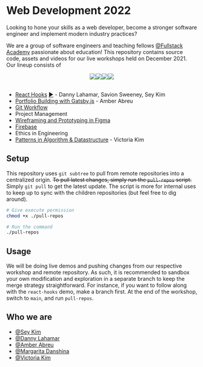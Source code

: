 # Web Development 2022

Looking to hone your skills as a web developer, become a stronger software engineer and implement modern industry practices?

We are a group of software engineers and teaching fellows [@Fullstack Academy](https://www.fullstackacademy.com/) passionate about education! This repository contains source code, assets and videos for our live workshops held on December 2021. Our lineup consists of

<div style="display: flex; justify-content: center;">
<img src="https://img.shields.io/badge/Gatsby-663399?style=for-the-badge&logo=gatsby&logoColor=white" />
<img src="https://img.shields.io/badge/React-20232A?style=for-the-badge&logo=react&logoColor=61DAFB" />
<img src="https://img.shields.io/badge/Figma-F24E1E?style=for-the-badge&logo=figma&logoColor=white" />
<img src="https://img.shields.io/badge/GitHub-100000?style=for-the-badge&logo=github&logoColor=white" />
</div>
<br />

- [React Hooks](https://github.com/iseykim/react-hooks) [▶️](https://www.youtube.com/watch?v=mkvhikFmA5c) - Danny Lahamar, Savion Sweeney, Sey Kim 
- [Portfolio Building with Gatsby.js](https://github.com/AmberAbreu/codyportfolio-boilerplate) - Amber Abreu
- [Git Workflow](https://github.com/andrea-e-c/git-workflow)
- Project Management
- [Wireframing and Prototyping in Figma](./wireframe-figma/README.md) 
- [Firebase](https://github.com/margaritadanshina/todo_firebase)
- Ethics in Engineering
- [Patterns in Algorithm & Datastructure](https://github.com/toriekim/problem-solving-patterns) - Victoria Kim

## Setup

This repository uses `git subtree` to pull from remote repositories into a centralized origin. ~~To pull latest changes, simply run the `pull-repos` script.~~ Simply `git pull` to get the latest update. The script is more for internal uses to keep up to sync with the children repositories (but feel free to dig around).

```bash
# Give execute permission
chmod +x ./pull-repos

# Run the command
./pull-repos
```

## Usage

We will be doing live demos and pushing changes from our respective workshop and remote repository. As such, it is recommended to sandbox your own modification and exploration in a separate branch to keep the merge strategy straightforward. For instance, if you want to follow along with the `react-hooks` demo, make a branch first. At the end of the workshop, switch to `main`, and run `pull-repos`.


## Who we are

- [@Sey Kim](https://linkedin.com/in/sey-kim)
- [@Danny Lahamar](https://linkedin.com/in/daniellahamar)
- [@Amber Abreu](https://www.linkedin.com/in/amber-abreu/)
- [@Margarita Danshina](https://github.com/margaritadanshina)
- [@Victoria Kim](https://linkedin.com/in/victoriakim20)
